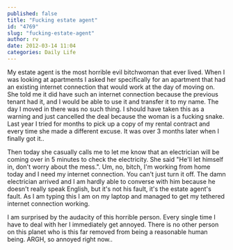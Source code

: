 ```yaml
---
published: false
title: "Fucking estate agent"
id: "4769"
slug: "fucking-estate-agent"
author: rv
date: 2012-03-14 11:04
categories: Daily Life
---
```

My estate agent is the most horrible evil bitchwoman that ever lived. When I was looking at apartments I asked her specifically for an apartment that had an existing internet connection that would work at the day of moving on. She told me it did have such an internet connection because the previous tenant had it, and I would be able to use it and transfer it to my name. The day I moved in there was no such thing. I should have taken this as a warning and just cancelled the deal because the woman is a fucking snake. Last year I tried for months to pick up a copy of my rental contract and every time she made a different excuse. It was over 3 months later when I finally got it..

Then today she casually calls me to let me know that an electrician will be coming over in 5 minutes to check the electricity. She said "He'll let himself in, don't worry about the mess.". Um, no, bitch, I'm working from home today and I need my internet connection. You can't just turn it off. The damn electrician arrived and I am hardly able to converse with him because he doesn't really speak English, but it's not his fault, it's the estate agent's fault. As I am typing this I am on my laptop and managed to get my tethered internet connection working.

I am surprised by the audacity of this horrible person. Every single time I have to deal with her I immediately get annoyed. There is no other person on this planet who is this far removed from being a reasonable human being. ARGH, so annoyed right now..